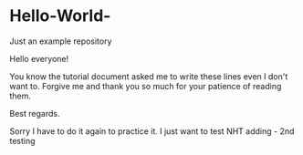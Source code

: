 # Hello-World-
Just an example repository

Hello everyone!

You know the tutorial document asked me to write these lines even I don't want to. Forgive me and thank you so much for your patience of reading them.

Best regards.

Sorry I have to do it again to practice it.
I just want to test NHT adding - 2nd testing

